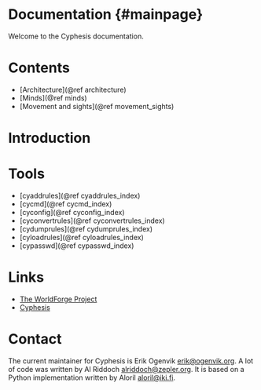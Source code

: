 Documentation           {#mainpage}
=============

Welcome to the Cyphesis documentation.

# Contents

* [Architecture](@ref architecture)
* [Minds](@ref minds)
* [Movement and sights](@ref movement_sights)

# Introduction

# Tools
* [cyaddrules](@ref cyaddrules_index)
* [cycmd](@ref cycmd_index)
* [cyconfig](@ref cyconfig_index)
* [cyconvertrules](@ref cyconvertrules_index)
* [cydumprules](@ref cydumprules_index)
* [cyloadrules](@ref cyloadrules_index)
* [cypasswd](@ref cypasswd_index)

# Links

* <a href="http://www.worldforge.org/">The WorldForge Project</a>
* <a hreF="http://www.worldforge.org/dev/eng/servers/cyphesis">Cyphesis</a>

# Contact

The current maintainer for Cyphesis is Erik Ogenvik <erik@ogenvik.org>.
A lot of code was written by Al Riddoch <alriddoch@zepler.org>.
It is based on a Python implementation written by Aloril <aloril@iki.fi>.


